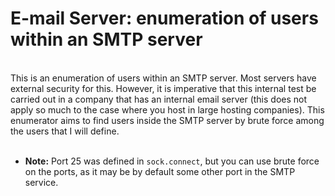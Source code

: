 # E-mail Server: enumeration of users within an SMTP server
<br>
This is an enumeration of users within an SMTP server.
Most servers have external security for this. However, it is imperative that this internal test be carried out in a company that has an internal email server (this does not apply so much to the case where you host in large hosting companies).
This enumerator aims to find users inside the SMTP server by brute force among the users that I will define.
<br><br>

- <b>Note:</b> Port 25 was defined in `sock.connect`, but you can use brute force on the ports, as it may be by default some other port in the SMTP service.
